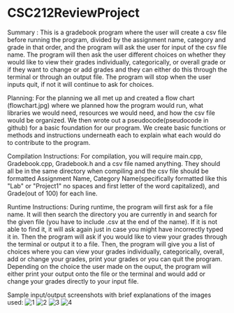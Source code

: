 # CSC212ReviewProject

Summary : 
  This is a gradebook program where the user will create a csv file before running the program, divided by the assignment name, category and grade in that order, and the program will ask the user for input of the csv file name. The program will then ask the user different choices on whether they would like to view their grades individually, categorically, or overall grade or if they want to change or add grades and they can either do this through the terminal or through an output file. The program will stop when the user inputs quit, if not it will continue to ask for choices.
  
Planning: 
  For the planning we all met up and created a flow chart (flowchart.jpg) where we planned how the program would run, what libraries we would need, resources we would need, and how the csv file would be organized. We then wrote out a pseudocode(pseudocode in github) for a basic foundation for our program. We create basic functions or methods and instructions underneath each to explain what each would do to contribute to the program.

Compilation Instructions:
  For compilation, you will require main.cpp, Gradebook.cpp, Gradebook.h and a csv file named anything. They should all be in the same directory when compiling and the csv file should be formatted Assignment Name, Category Name(specifically formatted like this "Lab" or "Project1" no spaces and first letter of the word capitalized), and Grade(out of 100) for each line.

Runtime Instructions:
  During runtime, the program will first ask for a file name. It will then search the directory you are currently in and search for the given file (you have to include .csv at the end of the name). If it is not able to find it, it will ask again just in case you might have incorrectly typed it in. Then the program will ask if you would like to view your grades through the terminal or output it to a file. Then, the program will give you a list of choices where you can view your grades individually, categorically, overall, add or change your grades, print your grades or you can quit the program. Depending on the choice the user made on the ouput, the program will either print your output onto the file or the terminal and would add or change your grades directly to your input file.

Sample input/output screenshots with brief explanations of the images used:
![1](relative%20path/to/Proj1.jpg?raw=true "Proj1")
![2](relative%20path/to/Proj2.jpg?raw=true "Proj2")
![3](relative%20path/to/Proj3.jpg?raw=true "Proj3")
![4](relative%20path/to/Proj4.jpg?raw=true "Proj4")
